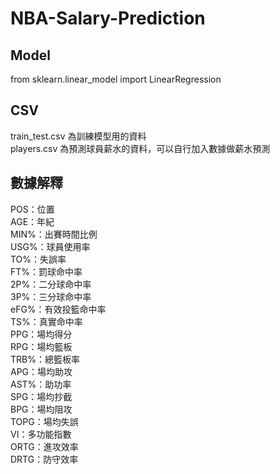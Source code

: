 # NBA-Salary-Prediction

## Model

from sklearn.linear_model import LinearRegression

## CSV

train_test.csv 為訓練模型用的資料  
players.csv 為預測球員薪水的資料，可以自行加入數據做薪水預測

## 數據解釋

POS：位置  
AGE：年紀  
MIN%：出賽時間比例  
USG%：球員使用率  
TO%：失誤率  
FT%：罰球命中率  
2P%：二分球命中率  
3P%：三分球命中率  
eFG%：有效投籃命中率  
TS%：真實命中率  
PPG：場均得分  
RPG：場均籃板  
TRB%：總籃板率  
APG：場均助攻  
AST%：助功率  
SPG：場均抄截  
BPG：場均阻攻  
TOPG：場均失誤  
VI：多功能指數  
ORTG：進攻效率  
DRTG：防守效率
